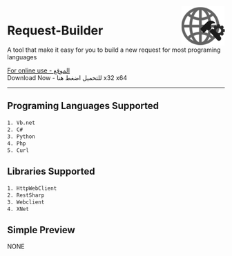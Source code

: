 <img src="https://github.com/alonemazin/Request-Builder/blob/main/request-builder.png" width="100" height="auto" align="right">

Request-Builder
=================

A tool that make it easy for you to build a new request for most programing languages

<a href="http://requestbuilder.online/">For online use - الموقع</a><br>
<a>Download Now - للتحميل اضغط هنا</a>
<a>x32</a>
<a>x64</a>

------

Programing Languages Supported
------
```
1. Vb.net
2. C#
3. Python
4. Php
5. Curl
```
Libraries Supported
------
```
1. HttpWebClient
2. RestSharp
3. Webclient
4. XNet
```

Simple Preview
------
NONE

